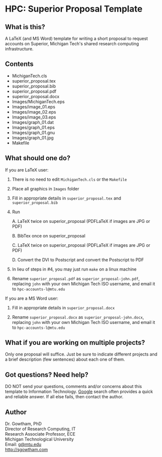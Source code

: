 HPC: Superior Proposal Template
================

What is this?
-------------------

A LaTeX (and MS Word) template for writing a short proposal to request 
accounts on Superior, Michigan Tech's shared research computing infrastructure.

Contents
-------------------

  * MichiganTech.cls
  * superior_proposal.tex
  * superior_proposal.bib
  * superior_proposal.pdf
  * superior_proposal.docx
  * Images/MichiganTech.eps
  * Images/image_01.eps
  * Images/image_02.eps
  * Images/image_03.eps
  * Images/graph_01.dat
  * Images/graph_01.eps
  * Images/graph_01.gnu
  * Images/graph_01.jpg
  * Makefile

What should one do?
-------------------

If you are LaTeX user:

  1. There is no need to edit ```MichiganTech.cls``` or the ```Makefile```

  2. Place all graphics in ```Images``` folder

  3. Fill in appropriate details in ```superior_proposal.tex``` and ```superior_proposal.bib```

  4. Run

     A. LaTeX twice on superior_proposal (PDFLaTeX if images are JPG or PDF)

     B. BibTex once on superior_proposal

     C. LaTeX twice on superior_proposal (PDFLaTeX if images are JPG or PDF)

     D. Convert the DVI to Postscript and convert the Postscript to PDF

  5. In lieu of steps in #4, you may just run ```make``` on a linux machine

  6. Rename ```superior_proposal.pdf``` as ```superior_proposal-john.pdf```,
     replacing ```john``` with your own Michigan Tech ISO username, and email
     it to ```hpc-accounts-l@mtu.edu```


If you are a MS Word user:

  1. Fill in appropriate details in ```superior_proposal.docx```

  2. Rename ```superior_proposal.docx``` as ```superior_proposal-john.docx```,
     replacing ```john``` with your own Michigan Tech ISO username, and email
     it to ```hpc-accounts-l@mtu.edu```


What if you are working on multiple projects?
-------------------

Only one proposal will suffice. Just be sure to indicate different projects
and a brief description (few sentences) about each one of them.


Got questions? Need help?
-------------------

DO NOT send your questions, comments and/or concerns about this template to 
Information Technology. [Google](http://google.com/) search often provides a 
quick and reliable answer. If all else fails, then contact the author.


Author
-------------------

Dr. Gowtham, PhD         
Director of Research Computing, IT             
Research Associate Professor, ECE                                        
Michigan Technological University                 
Email: g@mtu.edu             
http://sgowtham.com
